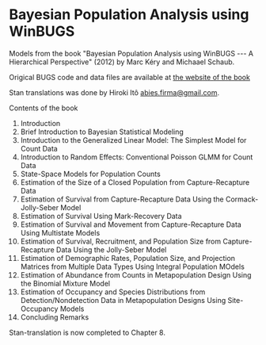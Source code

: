 # Bayesian Population Analysis using WinBUGS

Models from the book "Bayesian Population Analysis using WinBUGS --- A Hierarchical Perspective" (2012) by Marc Kéry and Michaael Schaub.

Origical BUGS code and data files are available at [the website of the book](http://www.vogelwarte.ch/de/projekte/publikationen/bpa/complete-code-and-data-files-of-the-book.html)

Stan translations was done by Hiroki Itô <abies.firma@gmail.com>.

Contents of the book

1. Introduction
2. Brief Introduction to Bayesian Statistical Modeling
3. Introduction to the Generalized Linear Model: The Simplest Model for Count Data
4. Introduction to Random Effects: Conventional Poisson GLMM for Count Data
5. State-Space Models for Population Counts
6. Estimation of the Size of a Closed Population from Capture-Recapture Data
7. Estimation of Survival from Capture-Recapture Data Using the Cormack-Jolly-Seber Model
8. Estimation of Survival Using Mark-Recovery Data
9. Estimation of Survival and Movement from Capture-Recapture Data Using Multistate Models
10. Estimation of Survival, Recruitment, and Population Size from Capture-Recapture Data Using the Jolly-Seber Model
11. Estimation of Demographic Rates, Population Size, and Projection Matrices from Multiple Data Types Using Integral Population MOdels
12. Estimation of Abundance from Counts in Metapopulation Design Using the Binomial Mixture Model
13. Estimation of Occupancy and Species Distributions from Detection/Nondetection Data in Metapopulation Designs Using Site-Occupancy Models
14. Concluding Remarks

Stan-translation is now completed to Chapter 8.
